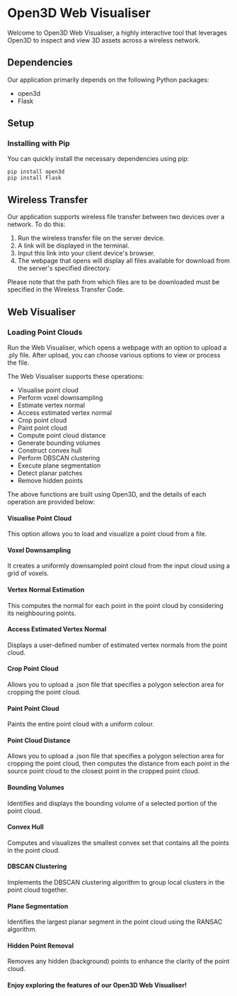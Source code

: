# Open3D Web Visualiser

Welcome to Open3D Web Visualiser, a highly interactive tool that leverages Open3D to inspect and view 3D assets across a wireless network.

## Dependencies

Our application primarily depends on the following Python packages:

- open3d
- Flask

## Setup 

### Installing with Pip

You can quickly install the necessary dependencies using pip:

```
pip install open3d
pip install Flask
```

## Wireless Transfer

Our application supports wireless file transfer between two devices over a network. To do this:

1. Run the wireless transfer file on the server device.
2. A link will be displayed in the terminal.
3. Input this link into your client device's browser.
4. The webpage that opens will display all files available for download from the server's specified directory.

Please note that the path from which files are to be downloaded must be specified in the Wireless Transfer Code.

## Web Visualiser

### Loading Point Clouds

Run the Web Visualiser, which opens a webpage with an option to upload a .ply file. After upload, you can choose various options to view or process the file.

The Web Visualiser supports these operations:

- Visualise point cloud
- Perform voxel downsampling
- Estimate vertex normal
- Access estimated vertex normal
- Crop point cloud
- Paint point cloud
- Compute point cloud distance
- Generate bounding volumes
- Construct convex hull
- Perform DBSCAN clustering
- Execute plane segmentation
- Detect planar patches
- Remove hidden points

The above functions are built using Open3D, and the details of each operation are provided below:

#### Visualise Point Cloud

This option allows you to load and visualize a point cloud from a file.

#### Voxel Downsampling

It creates a uniformly downsampled point cloud from the input cloud using a grid of voxels.

#### Vertex Normal Estimation

This computes the normal for each point in the point cloud by considering its neighbouring points.

#### Access Estimated Vertex Normal

Displays a user-defined number of estimated vertex normals from the point cloud.

#### Crop Point Cloud

Allows you to upload a .json file that specifies a polygon selection area for cropping the point cloud.

#### Paint Point Cloud

Paints the entire point cloud with a uniform colour.

#### Point Cloud Distance

Allows you to upload a .json file that specifies a polygon selection area for cropping the point cloud, then computes the distance from each point in the source point cloud to the closest point in the cropped point cloud.

#### Bounding Volumes

Identifies and displays the bounding volume of a selected portion of the point cloud.

#### Convex Hull

Computes and visualizes the smallest convex set that contains all the points in the point cloud.

#### DBSCAN Clustering

Implements the DBSCAN clustering algorithm to group local clusters in the point cloud together.

#### Plane Segmentation

Identifies the largest planar segment in the point cloud using the RANSAC algorithm.

#### Hidden Point Removal

Removes any hidden (background) points to enhance the clarity of the point cloud.



#### Enjoy exploring the features of our Open3D Web Visualiser!
